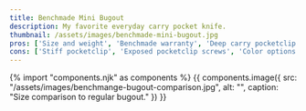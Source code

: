 ```yaml
---
title: Benchmade Mini Bugout
description: My favorite everyday carry pocket knife.
thumbnail: /assets/images/benchmade-mini-bugout.jpg
pros: ['Size and weight', 'Benchmade warranty', 'Deep carry pocketclip']
cons: ['Stiff pocketclip', 'Exposed pocketclip screws', 'Color options']
---
```

{% import "components.njk" as components %}
{{ components.image({
  src: "/assets/images/benchmange-bugout-comparison.jpg",
  alt: "",
  caption: "Size comparison to regular bugout."
}) }}